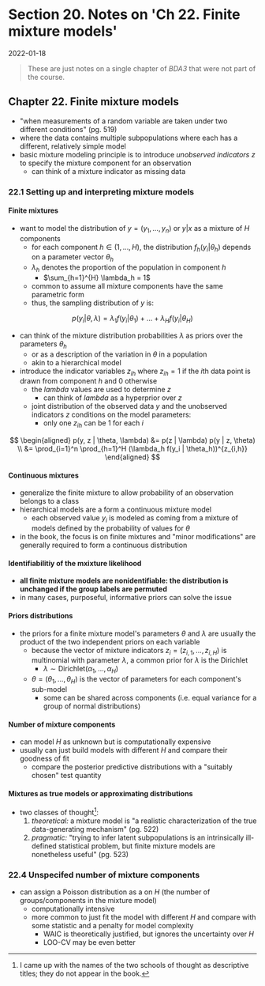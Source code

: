 # Section 20. Notes on 'Ch 22. Finite mixture models'

2022-01-18



> These are just notes on a single chapter of *BDA3* that were not part of the course.

## Chapter 22. Finite mixture models

- "when measurements of a random variable are taken under two different conditions" (pg. 519)
- where the data contains multiple subpopulations where each has a different, relatively simple model
- basic mixture modeling principle is to introduce *unobserved indicators* $z$ to specify the mixture component for an observation
  - can think of a mixture indicator as missing data

### 22.1 Setting up and interpreting mixture models

#### Finite mixtures

- want to model the distribution of $y = (y_1, \dots, y_n)$ or $y|x$  as a mixture of $H$ components
  - for each component $h \in (1, \dots, H)$, the distribution $f_h(y_i | \theta_h)$ depends on a parameter vector $\theta_h$
  - $\lambda_h$ denotes the proportion of the population in component $h$
    - $\sum_{h=1}^{H} \lambda_h = 1$
  - common to assume all mixture components have the same parametric form
  - thus, the sampling distribution of $y$ is:

$$
p(y_i | \theta, \lambda) = \lambda_1 f(y_i | \theta_1) + \dots + \lambda_H f(y_i | \theta_H)
$$

- can think of the mixture distribution probabilities $\lambda$ as priors over the parameters $\theta_h$
  - or as a description of the variation in $\theta$ in a population
  - akin to a hierarchical model
- introduce the indicator variables $z_{ih}$ where $z_{ih} = 1$ if the $i$th data point is drawn from component $h$ and 0 otherwise
  - the $lambda$ values are used to determine $z$
    - can think of $lambda$ as a hyperprior over $z$
  - joint distribution of the observed data $y$ and the unobserved indicators $z$ conditions on the model parameters:
    - only one $z_{ih}$ can be 1 for each $i$

$$
\begin{aligned}
p(y, z | \theta, \lambda) &= p(z | \lambda) p(y | z, \theta) \\
 &= \prod_{i=1}^n \prod_{h=1}^H (\lambda_h f(y_i | \theta_h))^{z_{i,h}}
\end{aligned}
$$

#### Continuous mixtures

- generalize the finite mixture to allow probability of an observation belongs to a class
- hierarchical models are a form a continuous mixture model
  - each observed value $y_i$ is modeled as coming from a mixture of models defined by the probability of values for $\theta$
- in the book, the focus is on finite mixtures and "minor modifications" are generally required to form a continuous distribution

#### Identifiabilitiy of the mxixture likelihood

- **all finite mixture models are nonidentifiable: the distribution is unchanged if the group labels are permuted**
- in many cases, purposeful, informative priors can solve the issue

#### Priors distributions

- the priors for a finite mixture model's parameters $\theta$ and $\lambda$ are usually the product of the two independent priors on each variable
  - because the vector of mixture indicators $z_i = (z_{i,1}, \dots, z_{i,H})$ is multinomial with parameter $\lambda$, a common prior for $\lambda$ is the Dirichlet
    - $\lambda \sim \text{Dirichlet}(\alpha_1, \dots, \alpha_H)$
  - $\theta = (\theta_1, \dots, \theta_H)$ is the vector of parameters for each component's sub-model
    - some can be shared across components (i.e. equal variance for a group of normal distributions)

#### Number of mixture components

- can model $H$ as unknown but is computationally expensive
- usually can just build models with different $H$ and compare their goodness of fit
  - compare the posterior predictive distributions with a "suitably chosen" test quantity

#### Mixtures as true models or approximating distributions

- two classes of thought[^1]:
  1. *theoretical:* a mixture model is "a realistic characterization of the true data-generating mechanism" (pg. 522)
  2. *pragmatic:* "trying to infer latent subpopulations is an intrinsically ill-defined statistical problem, but finite mixture models are nonetheless useful" (pg. 523)

[^1]: I came up with the names of the two schools of thought as descriptive titles; they do not appear in the book.

### 22.4 Unspecifed number of mixture components

- can assign a Poisson distribution as a on $H$ (the number of groups/components in the mixture model)
  - computationally intensive
  - more common to just fit the model with different $H$ and compare with some statistic and a penalty for model complexity
    - WAIC is theoretically justified, but ignores the uncertainty over $H$
    - LOO-CV may be even better
